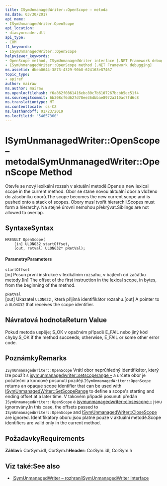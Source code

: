 ```yaml
---
title: ISymUnmanagedWriter::OpenScope – metoda
ms.date: 03/30/2017
api_name:
- ISymUnmanagedWriter.OpenScope
api_location:
- diasymreader.dll
api_type:
- COM
f1_keywords:
- ISymUnmanagedWriter::OpenScope
helpviewer_keywords:
- OpenScope method, ISymUnmanagedWriter interface [.NET Framework debugging]
- ISymUnmanagedWriter::OpenScope method [.NET Framework debugging]
ms.assetid: dbea0644-3873-4329-90b8-624163e87467
topic_type:
- apiref
author: mairaw
ms.author: mairaw
ms.openlocfilehash: f6a862f0861416ebc80c7b6107267bcbb5ec51f4
ms.sourcegitcommit: 6b308cf6d627d78ee36dbbae8972a310ac7fd6c8
ms.translationtype: MT
ms.contentlocale: cs-CZ
ms.lasthandoff: 01/23/2019
ms.locfileid: "54657360"
---
```

# <a name="isymunmanagedwriteropenscope-method"></a><span data-ttu-id="36209-102">ISymUnmanagedWriter::OpenScope – metoda</span><span class="sxs-lookup"><span data-stu-id="36209-102">ISymUnmanagedWriter::OpenScope Method</span></span>
<span data-ttu-id="36209-103">Otevře se nový lexikální rozsah v aktuální metodě.</span><span class="sxs-lookup"><span data-stu-id="36209-103">Opens a new lexical scope in the current method.</span></span> <span data-ttu-id="36209-104">Obor se stane novou aktuální obor a vloženo do zásobníku oborů.</span><span class="sxs-lookup"><span data-stu-id="36209-104">The scope becomes the new current scope and is pushed onto a stack of scopes.</span></span> <span data-ttu-id="36209-105">Obory musí tvořit hierarchii.</span><span class="sxs-lookup"><span data-stu-id="36209-105">Scopes must form a hierarchy.</span></span> <span data-ttu-id="36209-106">Na stejné úrovni nemohou překrývat.</span><span class="sxs-lookup"><span data-stu-id="36209-106">Siblings are not allowed to overlap.</span></span>  
  
## <a name="syntax"></a><span data-ttu-id="36209-107">Syntaxe</span><span class="sxs-lookup"><span data-stu-id="36209-107">Syntax</span></span>  
  
```  
HRESULT OpenScope(  
    [in] ULONG32 startOffset,  
    [out, retval] ULONG32* pRetVal);  
```  
  
#### <a name="parameters"></a><span data-ttu-id="36209-108">Parametry</span><span class="sxs-lookup"><span data-stu-id="36209-108">Parameters</span></span>  
 `startOffset`  
 <span data-ttu-id="36209-109">[in] Posun první instrukce v lexikálním rozsahu, v bajtech od začátku metody.</span><span class="sxs-lookup"><span data-stu-id="36209-109">[in] The offset of the first instruction in the lexical scope, in bytes, from the beginning of the method.</span></span>  
  
 `pRetVal`  
 <span data-ttu-id="36209-110">[out] Ukazatel `ULONG32` , která přijímá identifikátor rozsahu.</span><span class="sxs-lookup"><span data-stu-id="36209-110">[out] A pointer to a `ULONG32` that receives the scope identifier.</span></span>  
  
## <a name="return-value"></a><span data-ttu-id="36209-111">Návratová hodnota</span><span class="sxs-lookup"><span data-stu-id="36209-111">Return Value</span></span>  
 <span data-ttu-id="36209-112">Pokud metoda uspěje; S_OK v opačném případě E_FAIL nebo jiný kód chyby.</span><span class="sxs-lookup"><span data-stu-id="36209-112">S_OK if the method succeeds; otherwise, E_FAIL or some other error code.</span></span>  
  
## <a name="remarks"></a><span data-ttu-id="36209-113">Poznámky</span><span class="sxs-lookup"><span data-stu-id="36209-113">Remarks</span></span>  
 <span data-ttu-id="36209-114">`ISymUnmanagedWriter::OpenScope` Vrátí obor neprůhledný identifikátor, který lze použít s [isymunmanagedwriter::setscoperange –](../../../../docs/framework/unmanaged-api/diagnostics/isymunmanagedwriter-setscoperange-method.md) a určete obor je počáteční a koncové posunutí později.</span><span class="sxs-lookup"><span data-stu-id="36209-114">`ISymUnmanagedWriter::OpenScope` returns an opaque scope identifier that can be used with [ISymUnmanagedWriter::SetScopeRange](../../../../docs/framework/unmanaged-api/diagnostics/isymunmanagedwriter-setscoperange-method.md) to define a scope's starting and ending offset at a later time.</span></span> <span data-ttu-id="36209-115">V takovém případě posunutí předán `ISymUnmanagedWriter::OpenScope` a [isymunmanagedwriter::closescope –](../../../../docs/framework/unmanaged-api/diagnostics/isymunmanagedwriter-closescope-method.md) jsou ignorovány.</span><span class="sxs-lookup"><span data-stu-id="36209-115">In this case, the offsets passed to `ISymUnmanagedWriter::OpenScope` and [ISymUnmanagedWriter::CloseScope](../../../../docs/framework/unmanaged-api/diagnostics/isymunmanagedwriter-closescope-method.md) are ignored.</span></span> <span data-ttu-id="36209-116">Identifikátory oboru jsou platné pouze v aktuální metodě.</span><span class="sxs-lookup"><span data-stu-id="36209-116">Scope identifiers are valid only in the current method.</span></span>  
  
## <a name="requirements"></a><span data-ttu-id="36209-117">Požadavky</span><span class="sxs-lookup"><span data-stu-id="36209-117">Requirements</span></span>  
 <span data-ttu-id="36209-118">**Záhlaví:** CorSym.idl, CorSym.h</span><span class="sxs-lookup"><span data-stu-id="36209-118">**Header:** CorSym.idl, CorSym.h</span></span>  
  
## <a name="see-also"></a><span data-ttu-id="36209-119">Viz také:</span><span class="sxs-lookup"><span data-stu-id="36209-119">See also</span></span>
- [<span data-ttu-id="36209-120">ISymUnmanagedWriter – rozhraní</span><span class="sxs-lookup"><span data-stu-id="36209-120">ISymUnmanagedWriter Interface</span></span>](../../../../docs/framework/unmanaged-api/diagnostics/isymunmanagedwriter-interface.md)
